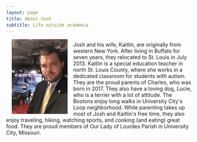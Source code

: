 ```yaml
---
layout: page
title: About Josh
subtitle: Life outside academia
---
```


<p><img align="left" style="padding: 0 15px; width: 30%; height: 30%" src="/img/debate.jpg" alt="Attending the WUSTL Presidential Debate (October 2016)"></p>
<p style="margin-top: 20px;"> </p>
<p>Josh and his wife, Kaitlin, are originally from western New York. After living in Buffalo for seven years, they relocated to St. Louis in July 2013. Kaitlin is a special education teacher in north St. Louis County, where she works in a dedicated classroom for students with autism. They are the proud parents of Charles, who was born in 2017. They also have a loving dog, Lucie, who is a terrier with a lot of attitude. The Bostons enjoy long walks in University City's Loop neighborhood. While parenting takes up most of Josh and Kaitlin's free time, they also enjoy traveling, hiking, watching sports, and cooking (and eating) great food. They are proud members of Our Lady of Lourdes Parish in University City, Missouri.</p>
